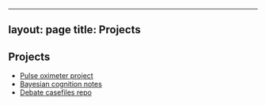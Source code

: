 
---
layout: page
title: Projects
---


## Projects


- [Pulse oximeter project](link)
- [Bayesian cognition notes](link)
- [Debate casefiles repo](link)

